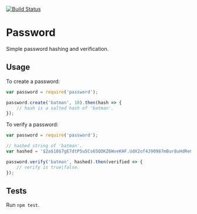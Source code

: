 [![Build Status](https://travis-ci.org/Prismatik/password.svg)](https://travis-ci.org/Prismatik/password)

# Password
Simple password hashing and verification.

## Usage

To create a password:

```javascript
var password = require('password');

password.create('batman', 10).then(hash => {
	// hash is a salted hash of 'batman'.
});
```

To verify a password:

```javascript
var password = require('password');

// hashed string of 'batman'.
var hashed = '$2a$10$7gE7dtP5u5Cs65QOKZ6WveKHF.UdX2of4J90987mBur8uHdReOgvy';

password.verify('batman', hashed).then(verified => {
	// verify is true|false.
});
```

## Tests
Run `npm test`.
